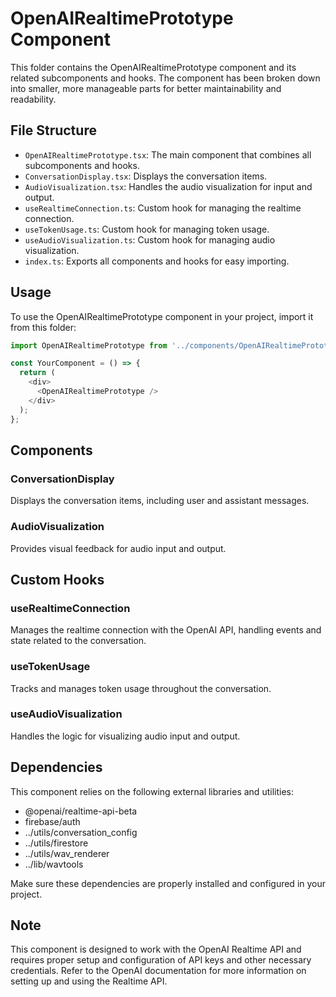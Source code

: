 # OpenAIRealtimePrototype Component

This folder contains the OpenAIRealtimePrototype component and its related subcomponents and hooks. The component has been broken down into smaller, more manageable parts for better maintainability and readability.

## File Structure

- `OpenAIRealtimePrototype.tsx`: The main component that combines all subcomponents and hooks.
- `ConversationDisplay.tsx`: Displays the conversation items.
- `AudioVisualization.tsx`: Handles the audio visualization for input and output.
- `useRealtimeConnection.ts`: Custom hook for managing the realtime connection.
- `useTokenUsage.ts`: Custom hook for managing token usage.
- `useAudioVisualization.ts`: Custom hook for managing audio visualization.
- `index.ts`: Exports all components and hooks for easy importing.

## Usage

To use the OpenAIRealtimePrototype component in your project, import it from this folder:

```typescript
import OpenAIRealtimePrototype from '../components/OpenAIRealtimePrototype';

const YourComponent = () => {
  return (
    <div>
      <OpenAIRealtimePrototype />
    </div>
  );
};
```

## Components

### ConversationDisplay

Displays the conversation items, including user and assistant messages.

### AudioVisualization

Provides visual feedback for audio input and output.

## Custom Hooks

### useRealtimeConnection

Manages the realtime connection with the OpenAI API, handling events and state related to the conversation.

### useTokenUsage

Tracks and manages token usage throughout the conversation.

### useAudioVisualization

Handles the logic for visualizing audio input and output.

## Dependencies

This component relies on the following external libraries and utilities:

- @openai/realtime-api-beta
- firebase/auth
- ../utils/conversation_config
- ../utils/firestore
- ../utils/wav_renderer
- ../lib/wavtools

Make sure these dependencies are properly installed and configured in your project.

## Note

This component is designed to work with the OpenAI Realtime API and requires proper setup and configuration of API keys and other necessary credentials. Refer to the OpenAI documentation for more information on setting up and using the Realtime API.